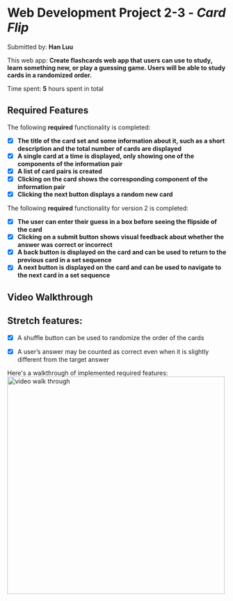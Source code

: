 # Web Development Project 2-3 - *Card Flip*

Submitted by: **Han Luu**

This web app: **Create flashcards web app that users can use to study, learn something new, or play a guessing game. Users will be able to study cards in a randomized order.**

Time spent: **5** hours spent in total

## Required Features

The following **required** functionality is completed:

- [x] **The title of the card set and some information about it, such as a short description and the total number of cards are displayed**
- [x] **A single card at a time is displayed, only showing one of the components of the information pair**
- [x] **A list of card pairs is created**
- [x] **Clicking on the card shows the corresponding component of the information pair**
- [x] **Clicking the next button displays a random new card**

The following **required** functionality for version 2 is completed:
- [x]  **The user can enter their guess in a box before seeing the flipside of the card**
- [x] **Clicking on a submit button shows visual feedback about whether the answer was correct or incorrect**
- [x] **A back button is displayed on the card and can be used to return to the previous card in a set sequence**
- [x] **A next button is displayed on the card and can be used to navigate to the next card in a set sequence**
## Video Walkthrough

## Stretch features:
- [x] A shuffle button can be used to randomize the order of the cards
- [x] A user’s answer may be counted as correct even when it is slightly different from the target answer


Here's a walkthrough of implemented required features:
<img src="public/ver2flash.gif" title="walk through" width=500 alt="video walk through"/>
